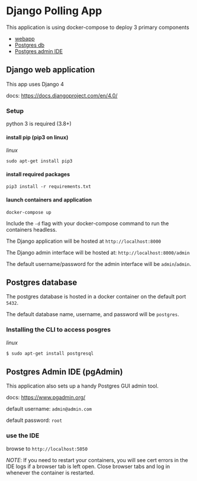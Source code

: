 # Django Polling App

This application is using docker-compose to deploy 3 primary components
- [webapp](#django-web-application)
- [Postgres db](#postgres-database)
- [Postgres admin IDE](#postgres-admin-ide-pgadmin)

## Django web application
This app uses Django 4

docs: https://docs.djangoproject.com/en/4.0/

### Setup
python 3 is required (3.8+)

#### install pip (pip3 on linux)
_linux_
```
sudo apt-get install pip3
```
#### install required packages
```
pip3 install -r requirements.txt
```
#### launch containers and application
```
docker-compose up
```
Include the `-d` flag with your docker-compose command to run the containers headless.

The Django application will be hosted at `http://localhost:8000`

The Django admin interface will be hosted at: `http://localhost:8000/admin`

The default username/password for the admin interface will be `admin`/`admin`.

## Postgres database
The postgres database is hosted in a docker container on the default port `5432`.

The default database name, username, and password will be `postgres`.

### Installing the CLI to access posgres 

_linux_

```bash
$ sudo apt-get install postgresql
```

## Postgres Admin IDE (pgAdmin)

This application also sets up a handy Postgres GUI admin tool.

docs: https://www.pgadmin.org/

default username: `admin@admin.com`

default password: `root`

### use the IDE
browse to `http://localhost:5050`

_NOTE_: If you need to restart your containers, you will see cert errors in the IDE logs if a browser tab is left open. Close browser tabs and log in whenever the container is restarted.

